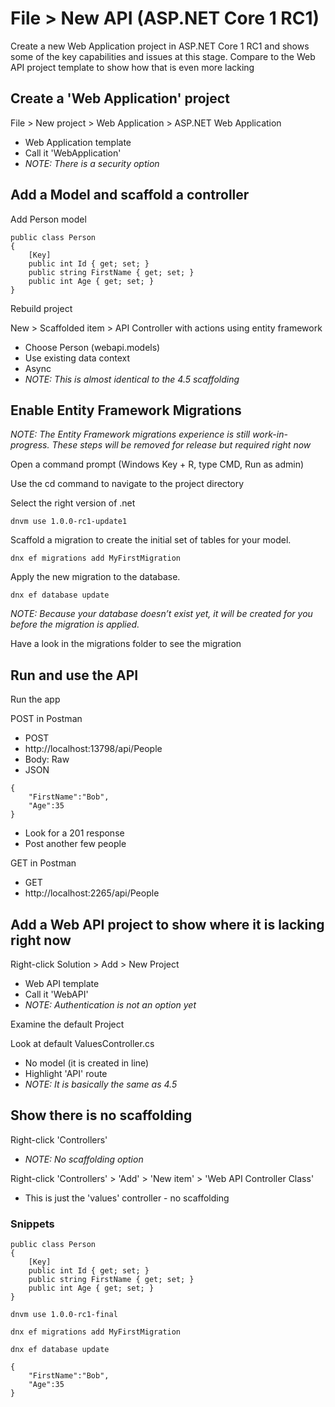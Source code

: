 
# File > New API (ASP.NET Core 1 RC1)
Create a new Web Application project in ASP.NET Core 1 RC1 and shows some of the key capabilities and issues at this stage. Compare to the Web API project template to show how that is even more lacking

## Create a 'Web Application' project
File > New project > Web Application > ASP.NET Web Application
* Web Application template
* Call it 'WebApplication'
* *NOTE: There is a security option*
	
## Add a Model and scaffold a controller
Add Person model
```
public class Person
{
    [Key]
    public int Id { get; set; }
    public string FirstName { get; set; }
    public int Age { get; set; }
}
```
	
Rebuild project

New > Scaffolded item > API Controller with actions using entity framework
* Choose Person (webapi.models)
* Use existing data context
* Async
* *NOTE: This is almost identical to the 4.5 scaffolding*

## Enable Entity Framework Migrations
*NOTE: The Entity Framework migrations experience is still work-in-progress. These steps will be removed for release but required right now*

Open a command prompt (Windows Key + R, type CMD, Run as admin)

Use the cd command to navigate to the project directory

Select the right version of .net
```
dnvm use 1.0.0-rc1-update1
```

Scaffold a migration to create the initial set of tables for your model.
```
dnx ef migrations add MyFirstMigration
```

Apply the new migration to the database. 
```
dnx ef database update
```
*NOTE: Because your database doesn’t exist yet, it will be created for you before the migration is applied.*

Have a look in the migrations folder to see the migration

## Run and use the API
Run the app

POST in Postman
* POST
* http://localhost:13798/api/People
* Body: Raw
* JSON
```
{
    "FirstName":"Bob",
    "Age":35 
}
```
* Look for a 201 response
* Post another few people
	
GET in Postman
* GET
* http://localhost:2265/api/People

## Add a Web API project to show where it is lacking right now
Right-click Solution > Add > New Project
* Web API template
* Call it 'WebAPI'
* *NOTE: Authentication is not an option yet*

Examine the default Project

Look at default ValuesController.cs
* No model (it is created in line)
* Highlight 'API' route
* *NOTE: It is basically the same as 4.5*

## Show there is no scaffolding
Right-click 'Controllers' 
* *NOTE: No scaffolding option*
	
Right-click 'Controllers' > 'Add' > 'New item' > 'Web API Controller Class'
* This is just the 'values' controller - no scaffolding

### Snippets

```
public class Person
{
    [Key]
    public int Id { get; set; }
    public string FirstName { get; set; }
    public int Age { get; set; }
}
```

`dnvm use 1.0.0-rc1-final`

`dnx ef migrations add MyFirstMigration`

`dnx ef database update`

```
{
    "FirstName":"Bob",
    "Age":35 
}
```